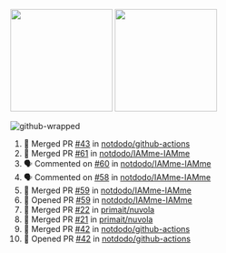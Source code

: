 <a href="https://github.com/notdodo"><img src="https://github-readme-stats.vercel.app/api?username=notdodo&count_private=true&theme=dark" height="180" /></a> <a href="https://github.com/notdodo"><img src="https://github-readme-stats.vercel.app/api/top-langs/?username=notdodo&langs_count=8&theme=dark&hide=tex,java,html,css&layout=compact" height="180" /></a>

![github-wrapped](https://github.com/notdodo/notdodo/assets/6991986/fb310ed4-7b6b-48dd-a447-4c85e6000edb)

<!--START_SECTION:activity-->
1. 🎉 Merged PR [#43](https://github.com/notdodo/github-actions/pull/43) in [notdodo/github-actions](https://github.com/notdodo/github-actions)
2. 🎉 Merged PR [#61](https://github.com/notdodo/IAMme-IAMme/pull/61) in [notdodo/IAMme-IAMme](https://github.com/notdodo/IAMme-IAMme)
3. 🗣 Commented on [#60](https://github.com/notdodo/IAMme-IAMme/pull/60#issuecomment-2091345667) in [notdodo/IAMme-IAMme](https://github.com/notdodo/IAMme-IAMme)
4. 🗣 Commented on [#58](https://github.com/notdodo/IAMme-IAMme/pull/58#issuecomment-2091336567) in [notdodo/IAMme-IAMme](https://github.com/notdodo/IAMme-IAMme)
5. 🎉 Merged PR [#59](https://github.com/notdodo/IAMme-IAMme/pull/59) in [notdodo/IAMme-IAMme](https://github.com/notdodo/IAMme-IAMme)
6. 💪 Opened PR [#59](https://github.com/notdodo/IAMme-IAMme/pull/59) in [notdodo/IAMme-IAMme](https://github.com/notdodo/IAMme-IAMme)
7. 🎉 Merged PR [#22](https://github.com/primait/nuvola/pull/22) in [primait/nuvola](https://github.com/primait/nuvola)
8. 🎉 Merged PR [#21](https://github.com/primait/nuvola/pull/21) in [primait/nuvola](https://github.com/primait/nuvola)
9. 🎉 Merged PR [#42](https://github.com/notdodo/github-actions/pull/42) in [notdodo/github-actions](https://github.com/notdodo/github-actions)
10. 💪 Opened PR [#42](https://github.com/notdodo/github-actions/pull/42) in [notdodo/github-actions](https://github.com/notdodo/github-actions)
<!--END_SECTION:activity-->
